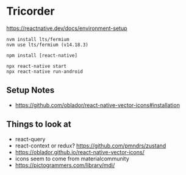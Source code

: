 Tricorder
=========

https://reactnative.dev/docs/environment-setup

```
nvm install lts/fermium
nvm use lts/fermium (v14.18.3)

npm install [react-native]

npx react-native start
npx react-native run-android
```

Setup Notes
-----------
* https://github.com/oblador/react-native-vector-icons#installation

Things to look at
-----------------
* react-query
* react-context or redux? https://github.com/pmndrs/zustand
* https://oblador.github.io/react-native-vector-icons/
* icons seem to come from materialcommunity
* https://pictogrammers.com/library/mdi/